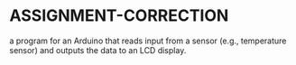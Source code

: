 # ASSIGNMENT-CORRECTION
 a program for an Arduino that reads input from a sensor (e.g., temperature sensor) and outputs the data to an LCD display.

